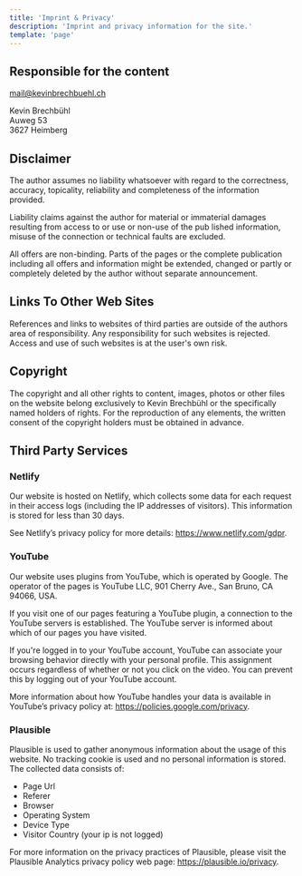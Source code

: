 ```yaml
---
title: 'Imprint & Privacy'
description: 'Imprint and privacy information for the site.'
template: 'page'
---
```


## Responsible for the content

mail@kevinbrechbuehl.ch

Kevin Brechbühl<br/>
Auweg 53<br/>
3627 Heimberg

## Disclaimer

The author assumes no liability whatsoever with regard to the correctness,
accuracy, topicality, reliability and completeness of the information provided.

Liability claims against the author for material or immaterial damages resulting
from access to or use or non-use of the pub lished information, misuse of the
connection or technical faults are excluded.

All offers are non-binding. Parts of the pages or the complete publication
including all offers and information might be extended, changed or partly or
completely deleted by the author without separate announcement.

## Links To Other Web Sites

References and links to websites of third parties are outside of the authors
area of responsibility. Any responsibility for such websites is rejected. Access
and use of such websites is at the user's own risk.

## Copyright

The copyright and all other rights to content, images, photos or other files on
the website belong exclusively to Kevin Brechbühl or the specifically named
holders of rights. For the reproduction of any elements, the written consent of
the copyright holders must be obtained in advance.

## Third Party Services

### Netlify

Our website is hosted on Netlify, which collects some data for each request in
their access logs (including the IP addresses of visitors). This
information is stored for less than 30 days.

See Netlify’s privacy policy for more details: https://www.netlify.com/gdpr.

### YouTube

Our website uses plugins from YouTube, which is operated by Google. The operator
of the pages is YouTube LLC, 901 Cherry Ave., San Bruno, CA 94066, USA.

If you visit one of our pages featuring a YouTube plugin, a connection to the
YouTube servers is established. The YouTube server is informed about which
of our pages you have visited.

If you're logged in to your YouTube account, YouTube can associate
your browsing behavior directly with your personal profile. This assignment
occurs regardless of whether or not you click on the video. You can prevent this
by logging out of your YouTube account.

More information about how YouTube handles your data is available in YouTube’s
privacy policy at: https://policies.google.com/privacy.

### Plausible

Plausible is used to gather anonymous information about the usage of this
website. No tracking cookie is used and no personal information is stored. The
collected data consists of:

- Page Url
- Referer
- Browser
- Operating System
- Device Type
- Visitor Country (your ip is not logged)

For more information on the privacy practices of Plausible, please visit the
Plausible Analytics privacy policy web page: https://plausible.io/privacy.
